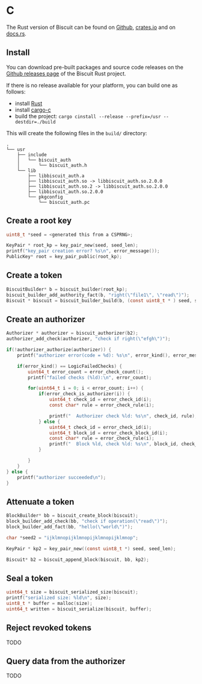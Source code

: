 # C

The Rust version of Biscuit can be found on [Github](https://github.com/biscuit-auth/biscuit-rust),
[crates.io](https://crates.io/crates/biscuit-auth) and on [docs.rs](https://docs.rs/biscuit-auth).

## Install

You can download pre-built packages and source code releases on the [Github releases page](https://github.com/biscuit-auth/biscuit-rust/releases) of the Biscuit Rust project.

If there is no release available for your platform, you can build one as follows:
- install [Rust](https://rustup.rs/)
- install [cargo-c](https://crates.io/crates/cargo-c)
- build the project: `cargo cinstall --release --prefix=/usr --destdir=./build`

This will create the following files in the `build/` directory:

```
.
└── usr
    ├── include
    │   └── biscuit_auth
    │       └── biscuit_auth.h
    └── lib
        ├── libbiscuit_auth.a
        ├── libbiscuit_auth.so -> libbiscuit_auth.so.2.0.0
        ├── libbiscuit_auth.so.2 -> libbiscuit_auth.so.2.0.0
        ├── libbiscuit_auth.so.2.0.0
        └── pkgconfig
            └── biscuit_auth.pc
```

## Create a root key

```C
uint8_t *seed = <generated this from a CSPRNG>;

KeyPair * root_kp = key_pair_new(seed, seed_len);
printf("key_pair creation error? %s\n", error_message());
PublicKey* root = key_pair_public(root_kp);
```

## Create a token

```C
BiscuitBuilder* b = biscuit_builder(root_kp);
biscuit_builder_add_authority_fact(b, "right(\"file1\", \"read\")");
Biscuit * biscuit = biscuit_builder_build(b, (const uint8_t * ) seed, seed_len);
```

## Create an authorizer

```C
Authorizer * authorizer = biscuit_authorizer(b2);
authorizer_add_check(authorizer, "check if right(\"efgh\")");

if(!authorizer_authorize(authorizer)) {
    printf("authorizer error(code = %d): %s\n", error_kind(), error_message());

    if(error_kind() == LogicFailedChecks) {
        uint64_t error_count = error_check_count();
        printf("failed checks (%ld):\n", error_count);

        for(uint64_t i = 0; i < error_count; i++) {
            if(error_check_is_authorizer(i)) {
                uint64_t check_id = error_check_id(i);
                const char* rule = error_check_rule(i);

                printf("  Authorizer check %ld: %s\n", check_id, rule);
            } else {
                uint64_t check_id = error_check_id(i);
                uint64_t block_id = error_check_block_id(i);
                const char* rule = error_check_rule(i);
                printf("  Block %ld, check %ld: %s\n", block_id, check_id, rule);
            }

        }
    }
} else {
    printf("authorizer succeeded\n");
}
```

## Attenuate a token

```C
BlockBuilder* bb = biscuit_create_block(biscuit);
block_builder_add_check(bb, "check if operation(\"read\")");
block_builder_add_fact(bb, "hello(\"world\")");

char *seed2 = "ijklmnopijklmnopijklmnopijklmnop";

KeyPair * kp2 = key_pair_new((const uint8_t *) seed, seed_len);

Biscuit* b2 = biscuit_append_block(biscuit, bb, kp2);
```

## Seal a token

```C
uint64_t size = biscuit_serialized_size(biscuit);
printf("serialized size: %ld\n", size);
uint8_t * buffer = malloc(size);
uint64_t written = biscuit_serialize(biscuit, buffer);
```

## Reject revoked tokens

TODO

## Query data from the authorizer

TODO